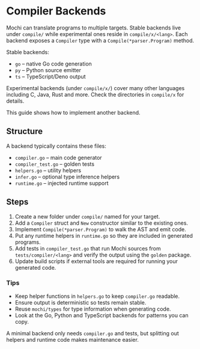 # Compiler Backends

Mochi can translate programs to multiple targets. Stable backends live under
`compile/` while experimental ones reside in `compile/x/<lang>`. Each backend
exposes a `Compiler` type with a `Compile(*parser.Program)` method.

Stable backends:

- `go` – native Go code generation
- `py` – Python source emitter
- `ts` – TypeScript/Deno output

Experimental backends (under `compile/x/`) cover many other languages including
C, Java, Rust and more. Check the directories in `compile/x` for details.

This guide shows how to implement another backend.

## Structure

A backend typically contains these files:

- `compiler.go` – main code generator
- `compiler_test.go` – golden tests
- `helpers.go` – utility helpers
- `infer.go` – optional type inference helpers
- `runtime.go` – injected runtime support

## Steps

1. Create a new folder under `compile/` named for your target.
2. Add a `Compiler` struct and `New` constructor similar to the existing ones.
3. Implement `Compile(*parser.Program)` to walk the AST and emit code.
4. Put any runtime helpers in `runtime.go` so they are included in generated programs.
5. Add tests in `compiler_test.go` that run Mochi sources from `tests/compiler/<lang>` and verify the output using the `golden` package.
6. Update build scripts if external tools are required for running your generated code.

### Tips

- Keep helper functions in `helpers.go` to keep `compiler.go` readable.
- Ensure output is deterministic so tests remain stable.
- Reuse `mochi/types` for type information when generating code.
- Look at the Go, Python and TypeScript backends for patterns you can copy.

A minimal backend only needs `compiler.go` and tests, but splitting out helpers and runtime code makes maintenance easier.
